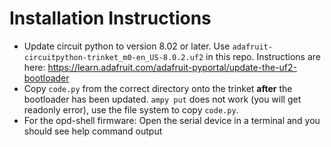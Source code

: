 # Installation Instructions

* Update circuit python to version 8.02 or later. Use
  `adafruit-circuitpython-trinket_m0-en_US-8.0.2.uf2` in this repo.
  Instructions are here: https://learn.adafruit.com/adafruit-pyportal/update-the-uf2-bootloader
* Copy `code.py` from the correct directory onto the trinket **after**
  the bootloader has been updated. `ampy put` does not work (you will
  get readonly error), use the file system to copy `code.py`.
* For the opd-shell firmware: Open the serial device in a terminal and you
  should see help command output
